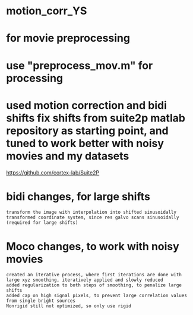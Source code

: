 # motion_corr_YS

# for movie preprocessing

# use "preprocess_mov.m" for processing

# used motion correction and bidi shifts fix shifts from suite2p matlab repository as starting point, and tuned to work better with noisy movies and my datasets
  https://github.com/cortex-lab/Suite2P

# bidi changes, for large shifts
	transform the image with interpolation into shifted sinusoidally transformed coordinate system, since res galvo scans sinusoidally (required for large shifts)

# Moco changes, to work with noisy movies
	created an iterative process, where first iterations are done with large xyz smoothing, iteratively applied and slowly reduced
	added regularization to both steps of smoothing, to penalize large shifts
	added cap on high signal pixels, to prevent large correlation values from single bright sources
	Nonrigid still not optimized, so only use rigid
